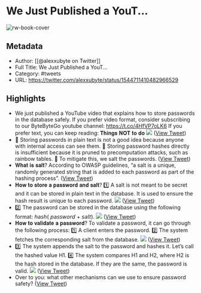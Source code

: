 # We Just Published a YouT...

![rw-book-cover](https://pbs.twimg.com/profile_images/1524184008635998209/vOSCJXuk.jpg)

## Metadata
- Author: [[@alexxubyte on Twitter]]
- Full Title: We Just Published a YouT...
- Category: #tweets
- URL: https://twitter.com/alexxubyte/status/1544711410482966529

## Highlights
- We just published a YouTube video that explains how to store passwords in the database safely.
  If you prefer video format, consider subscribing to our ByteByteGo youtube channel: https://t.co/4HfVP7oLK6
  If you prefer text, you can keep reading:
  𝐓𝐡𝐢𝐧𝐠𝐬 𝐍𝐎𝐓 𝐭𝐨 𝐝𝐨 
  ![](https://pbs.twimg.com/media/FW_q1tCUcAARdfS.jpg) ([View Tweet](https://twitter.com/alexxubyte/status/1544711410482966529))
- 🔹 Storing passwords in plain text is not a good idea because anyone with internal access can see them.
  🔹 Storing password hashes directly is insufficient because it is pruned to precomputation attacks, such as rainbow tables.
  🔹 To mitigate this, we salt the passwords. ([View Tweet](https://twitter.com/alexxubyte/status/1544711414597750786))
- 𝐖𝐡𝐚𝐭 𝐢𝐬 𝐬𝐚𝐥𝐭?
  According to OWASP guidelines, “a salt is a unique, randomly generated string that is added to each password as part of the hashing process”. ([View Tweet](https://twitter.com/alexxubyte/status/1544711417239986176))
- 𝐇𝐨𝐰 𝐭𝐨 𝐬𝐭𝐨𝐫𝐞 𝐚 𝐩𝐚𝐬𝐬𝐰𝐨𝐫𝐝 𝐚𝐧𝐝 𝐬𝐚𝐥𝐭?
  1️⃣ A salt is not meant to be secret and it can be stored in plain text in the database. It is used to ensure the hash result is unique to each password. 
  ![](https://pbs.twimg.com/media/FW_q2e5UUAAZyHP.jpg) ([View Tweet](https://twitter.com/alexxubyte/status/1544711426018648065))
- 2️⃣ The password can be stored in the database using the following format: 𝘩𝘢𝘴𝘩( 𝘱𝘢𝘴𝘴𝘸𝘰𝘳𝘥 + 𝘴𝘢𝘭𝘵). 
  ![](https://pbs.twimg.com/media/FW_q3DmUIAAlp48.jpg) ([View Tweet](https://twitter.com/alexxubyte/status/1544711435325825024))
- 𝐇𝐨𝐰 𝐭𝐨 𝐯𝐚𝐥𝐢𝐝𝐚𝐭𝐞 𝐚 𝐩𝐚𝐬𝐬𝐰𝐨𝐫𝐝?
  To validate a password, it can go through the following process:
  1️⃣ A client enters the password.
  2️⃣ The system fetches the corresponding salt from the database. 
  ![](https://pbs.twimg.com/media/FW_q3lZVUAEdB8X.jpg) ([View Tweet](https://twitter.com/alexxubyte/status/1544711444817534977))
- 3️⃣ The system appends the salt to the password and hashes it. Let’s call the hashed value H1.
  4️⃣ The system compares H1 and H2, where H2 is the hash stored in the database. If they are the same, the password is valid. 
  ![](https://pbs.twimg.com/media/FW_q4IjUEAYqSX5.jpg) ([View Tweet](https://twitter.com/alexxubyte/status/1544711453797601280))
- Over to you: what other mechanisms can we use to ensure password safety? ([View Tweet](https://twitter.com/alexxubyte/status/1544711457987694592))
